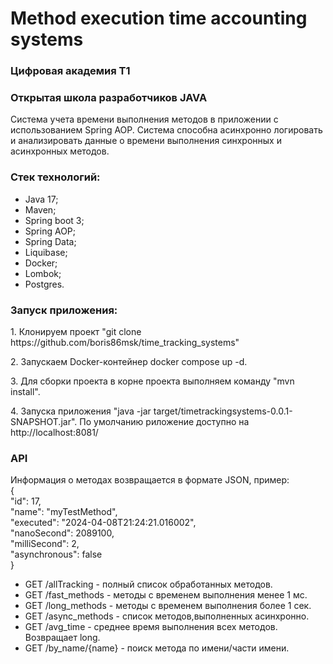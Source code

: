# Method execution time accounting systems

### Цифровая академия T1

### Открытая школа разработчиков JAVA

Система учета времени выполнения методов в приложении с использованием Spring AOP.
Система способна асинхронно логировать и анализировать данные о времени выполнения
синхронных и асинхронных методов.

### Стек технологий:

+ Java 17;
+ Maven;
+ Spring boot 3;
+ Spring AOP;
+ Spring Data;
+ Liquibase;
+ Docker;
+ Lombok;
+ Postgres. 

### Запуск приложения:
<p>1. Клонируем проект "git clone https://github.com/boris86msk/time_tracking_systems"</p>
<p>2. Запускаем Docker-контейнер docker compose up -d.</p>
<p>3. Для сборки проекта в корне проекта выполняем команду "mvn install".</p>
<p>4. Запуска приложения "java -jar target/timetrackingsystems-0.0.1-SNAPSHOT.jar". По умолчанию риложение
доступно на http://localhost:8081/</p>

### API
Информация о методах возвращается в формате JSON, пример:<br />
{<br />
"id": 17,<br />
"name": "myTestMethod",<br />
"executed": "2024-04-08T21:24:21.016002",<br />
"nanoSecond": 2089100,<br />
"milliSecond": 2,<br />
"asynchronous": false<br />
}
+ GET /allTracking - полный список обработанных методов.
+ GET /fast_methods - методы с временем выполнения менее 1 мс.
+ GET /long_methods - методы с временем выполнения более 1 сек.
+ GET /async_methods - список методов,выполненных асинхронно.
+ GET /avg_time - среднее время выполнения всех методов. Возвращает long.
+ GET /by_name/{name} - поиск метода по имени/части имени.